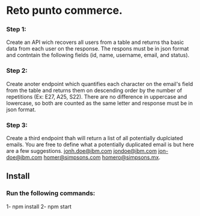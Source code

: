 # Reto punto commerce.

### Step 1: 
Create an API wich recovers all users from a table and returns tha basic data from each user on the response. The respons must be in json format and contntain the following fields (id, name, username, email, and status).

### Step 2: 
Create anoter endpoint which quantifies each character on the email's field from the table and returns them on descending order by the number of repetitions (Ex: E27, A25, S22). There are no difference in uppercase and lowercase, so both are counted as the same letter and response must be in json format.

### Step 3: 
Create a third endpoint thah will return a list of all potentially duplciated emails. You are free to define what a potentially duplicated email is but here are a few suggestions. jonh.doe@ibm.com jondoe@ibm.com jon-doe@ibm.com homer@simpsons.com homero@simpsons.mx.


## Install

### Run the following commands: 
  1- npm install
  2- npm start